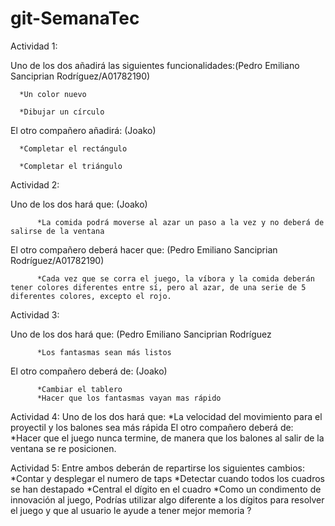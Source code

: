 # git-SemanaTec
Actividad 1:

Uno de los dos añadirá las siguientes funcionalidades:(Pedro Emiliano Sanciprian Rodríguez/A01782190) 

      *Un color nuevo 
      
      *Dibujar un círculo 
      
El otro compañero añadirá: (Joako)

      *Completar el rectángulo
      
      *Completar el triángulo
      


Actividad 2:

Uno de los dos hará que: (Joako)

          *La comida podrá moverse al azar un paso a la vez y no deberá de salirse de la ventana
          
El otro compañero deberá hacer que: (Pedro Emiliano Sanciprian Rodríguez/A01782190)

          *Cada vez que se corra el juego, la víbora y la comida deberán tener colores diferentes entre sí, pero al azar, de una serie de 5 diferentes colores, excepto el rojo.


Actividad 3:

Uno de los dos hará que: (Pedro Emiliano Sanciprian Rodríguez

          *Los fantasmas sean más listos
El otro compañero deberá de: (Joako)

          *Cambiar el tablero
          *Hacer que los fantasmas vayan mas rápido

Actividad 4:
Uno de los dos hará que:
          *La velocidad del movimiento para el proyectil y los balones sea más rápida
El otro compañero deberá de:
          *Hacer que el juego nunca termine, de manera que los balones al salir de la ventana se re posicionen.

Actividad 5:
Entre ambos deberán de repartirse los siguientes cambios:
          *Contar y desplegar el numero de taps
          *Detectar cuando todos los cuadros se han destapado
          *Central el dígito en el cuadro
          *Como un condimento de innovación al juego, Podrías utilizar algo diferente a los dígitos para resolver el juego y que al usuario le ayude a tener mejor memoria ?
